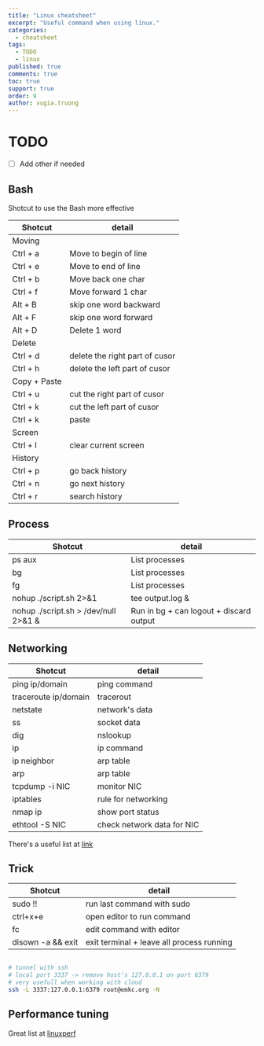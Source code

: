 ```yaml
---
title: "Linux cheatsheet"
excerpt: "Useful command when using linux."
categories: 
  - cheatsheet
tags: 
  - TODO
  - linux
published: true
comments: true
toc: true
support: true
order: 9
author: vugia.truong
---
```


# TODO

- [ ] Add other if needed

## Bash

Shotcut to use the Bash more effective

|   Shotcut    |             detail             |
| ------------ | ------------------------------ |
| Moving       |                                |
| Ctrl + a     | Move to begin of line          |
| Ctrl + e     | Move to end of line            |
| Ctrl + b     | Move back one char             |
| Ctrl + f     | Move forward 1 char            |
| Alt + B      | skip one word backward         |
| Alt + F      | skip one word forward          |
| Alt + D      | Delete 1 word                  |
| Delete       |                                |
| Ctrl + d     | delete the right part of cusor |
| Ctrl + h     | delete the left part of cusor  |
| Copy + Paste |                                |
| Ctrl + u     | cut the right part of cusor    |
| Ctrl + k     | cut the left part of cusor     |
| Ctrl + k     | paste                          |
| Screen       |                                |
| Ctrl + l     | clear current screen           |
| History      |                                |
| Ctrl + p     | go back history                |
| Ctrl + n     | go next history                |
| Ctrl + r     | search history                 |

## Process

|   Shotcut    |             detail             |
| ------------ | ------------------------------ |
| ps aux       |  List processes                              |
| bg       |  List processes                              |
| fg       |  List processes                              |
| nohup ./script.sh 2>&1 | tee output.log &       |  Run in bg + can logout + save output|
| nohup ./script.sh > /dev/null 2>&1 &       |  Run in bg + can logout + discard output                              |

## Networking

|       Shotcut        |           detail           |
| -------------------- | -------------------------- |
| ping ip/domain       | ping command               |
| traceroute ip/domain | tracerout                  |
| netstate             | network's data             |
| ss                   | socket data                |
| dig                  | nslookup                   |
| ip                   | ip command                 |
| ip neighbor          | arp table                  |
| arp                  | arp table                  |
| tcpdump -i NIC       | monitor NIC                |
| iptables             | rule for networking        |
| nmap ip              | show port status           |
| ethtool -S NIC       | check network data for NIC |

There's a useful list at [link](https://haydenjames.io/linux-networking-commands-scripts/)

## Trick

|      Shotcut      |                  detail                   |
| ----------------- | ----------------------------------------- |
| sudo !!           | run last command with sudo                |
| ctrl+x+e          | open editor to run command                |
| fc                | edit command with editor                  |
| disown -a && exit | exit terminal + leave all process running |

```bash

# tunnel with ssh
# local port 3337 -> remove host's 127.0.0.1 on port 6379
# very usefull when working with cloud
ssh -L 3337:127.0.0.1:6379 root@emkc.org -N

```

## Performance tuning

Great list at [linuxperf](http://www.brendangregg.com/linuxperf.html)


